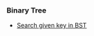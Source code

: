 ### Binary Tree

- [Search given key in BST](https://github.com/vakulin95/C-tasks/tree/master/quora.com/Binary-Tree/1)

